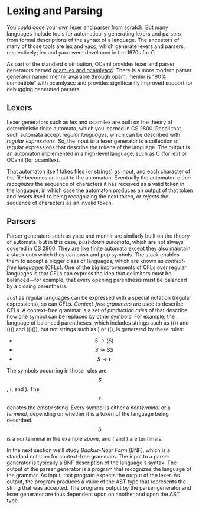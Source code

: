 # Lexing and Parsing

You *could* code your own lexer and parser from scratch.  But many
languages include tools for automatically generating lexers and parsers
from formal descriptions of the syntax of a language.  The ancestors of
many of those tools are [lex][lex] and [yacc][yacc], which generate
lexers and parsers, respectively; lex and yacc were developed in the
1970s for C.  

As part of the standard distribution, OCaml provides lexer and parser
generators named [ocamllex and ocamlyacc][ocamllexyacc]. There is a more
modern parser generator named [menhir][menhir] available through opam;
menhir is "90% compatible" with ocamlyacc and provides significantly
improved support for debugging generated parsers. 

[lex]: https://en.wikipedia.org/wiki/Lex_(software)
[yacc]: https://en.wikipedia.org/wiki/Yacc
[ocamllexyacc]: https://ocaml.org/manual/lexyacc.html
[menhir]: http://gallium.inria.fr/~fpottier/menhir/

## Lexers

Lexer generators such as lex and ocamllex are built on the theory of
deterministic finite automata, which you learned in CS 2800.  Recall
that such automata accept *regular languages*, which can be described
with *regular expressions*. So, the input to a lexer generator is a
collection of regular expressions that describe the tokens of the
language.  The output is an automaton implemented in a high-level
language, such as C (for lex) or OCaml (for ocamllex).

That automaton itself takes files (or strings) as input, and each
character of the file becomes an input to the automaton.  Eventually the
automaton either *recognizes* the sequence of characters it has received
as a valid token in the language, in which case the automaton produces
an output of that token and resets itself to being recognizing the next
token, or *rejects* the sequence of characters as an invalid token.

## Parsers

Parser generators such as yacc and menhir are similarly built on the
theory of automata, but in this case, *pushdown automata*, which are not
always covered in CS 2800.  They are like finite automata except they
also maintain a stack onto which they can push and pop symbols.  The
stack enables them to accept a bigger class of languages, which are
known as *context-free languages* (CFLs).  One of the big improvements of
CFLs over regular languages is that CFLs can express the idea that delimiters must be
balanced&mdash;for example, that every opening parenthesis must be
balanced by a closing parenthesis.

Just as regular languages can be expressed with a special notation
(regular expressions), so can CFLs.  *Context-free grammars* are used
to describe CFLs.  A context-free grammar is a set of *production rules* of
that describe how one symbol can be replaced by other symbols.  For example,
the language of balanced parentheses, which includes strings such
as (()) and ()() and (()()), but not strings such as ) or ((), 
is generated by these rules:

* $$S \rightarrow (S)$$
* $$S \rightarrow SS$$
* $$S \rightarrow \epsilon$$

The symbols occurring in those rules are $$S$$, (, and ).  The
$$\epsilon$$ denotes the empty string.  Every symbol is either a
*nonterminal* or a *terminal*, depending on whether it is a token of the
language being described.  $$S$$ is a nonterminal in the example
above, and ( and ) are terminals.

In the next section we'll study *Backus-Naur Form* (BNF), which is a
standard notation for context-free grammars.  The input to a
parser generator is typically a BNF description of the language's
syntax.  The output of the parser generator is a program that recognizes
the language of the grammar.  As input, that program expects the output
of the lexer.  As output, the program produces a value of the AST type
that represents the string that was accepted. The programs output by the
parser generator and lexer generator are thus dependent upon on another
and upon the AST type. 

